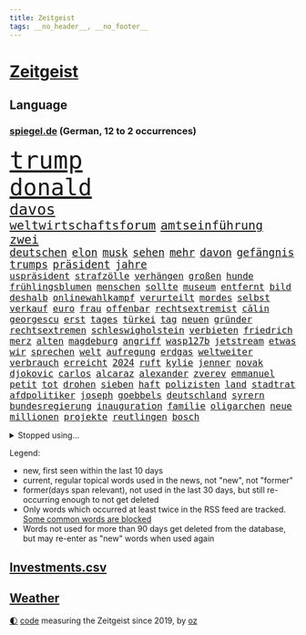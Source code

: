 ```yaml
---
title: Zeitgeist
tags: __no_header__, __no_footer__
---
```


# [Zeitgeist](https://oliz.io/zeitgeist/)

## Language

<h3><a href="https://www.spiegel.de" target="_blank">spiegel.de</a> (German, 12 to 2 occurrences)</h3>
<p style="font-family:monospace">
<span style="font-size:32pt"><a href="news_links.html#trump" class="current">trump</a></span>
<br>
<span style="font-size:30pt"><a href="news_links.html#donald" class="current">donald</a></span>
<br>
<span style="font-size:20pt"><a href="news_links.html#davos" class="new">davos</a></span>
<br>
<span style="font-size:16pt"><a href="news_links.html#weltwirtschaftsforum" class="new">weltwirtschaftsforum</a></span>
<span style="font-size:16pt"><a href="news_links.html#amtseinführung" class="current">amtseinführung</a></span>
<span style="font-size:16pt"><a href="news_links.html#zwei" class="current">zwei</a></span>
<br>
<span style="font-size:14pt"><a href="news_links.html#deutschen" class="current">deutschen</a></span>
<span style="font-size:14pt"><a href="news_links.html#elon" class="current">elon</a></span>
<span style="font-size:14pt"><a href="news_links.html#musk" class="current">musk</a></span>
<span style="font-size:14pt"><a href="news_links.html#sehen" class="current">sehen</a></span>
<span style="font-size:14pt"><a href="news_links.html#mehr" class="current">mehr</a></span>
<span style="font-size:14pt"><a href="news_links.html#davon" class="current">davon</a></span>
<span style="font-size:14pt"><a href="news_links.html#gefängnis" class="current">gefängnis</a></span>
<span style="font-size:14pt"><a href="news_links.html#trumps" class="current">trumps</a></span>
<span style="font-size:14pt"><a href="news_links.html#präsident" class="current">präsident</a></span>
<span style="font-size:14pt"><a href="news_links.html#jahre" class="current">jahre</a></span>
<br>
<span style="font-size:12pt"><a href="news_links.html#uspräsident" class="current">uspräsident</a></span>
<span style="font-size:12pt"><a href="news_links.html#strafzölle" class="current">strafzölle</a></span>
<span style="font-size:12pt"><a href="news_links.html#verhängen" class="current">verhängen</a></span>
<span style="font-size:12pt"><a href="news_links.html#großen" class="current">großen</a></span>
<span style="font-size:12pt"><a href="news_links.html#hunde" class="current">hunde</a></span>
<span style="font-size:12pt"><a href="news_links.html#frühlingsblumen" class="new">frühlingsblumen</a></span>
<span style="font-size:12pt"><a href="news_links.html#menschen" class="current">menschen</a></span>
<span style="font-size:12pt"><a href="news_links.html#sollte" class="current">sollte</a></span>
<span style="font-size:12pt"><a href="news_links.html#museum" class="current">museum</a></span>
<span style="font-size:12pt"><a href="news_links.html#entfernt" class="current">entfernt</a></span>
<span style="font-size:12pt"><a href="news_links.html#bild" class="current">bild</a></span>
<span style="font-size:12pt"><a href="news_links.html#deshalb" class="current">deshalb</a></span>
<span style="font-size:12pt"><a href="news_links.html#onlinewahlkampf" class="new">onlinewahlkampf</a></span>
<span style="font-size:12pt"><a href="news_links.html#verurteilt" class="current">verurteilt</a></span>
<span style="font-size:12pt"><a href="news_links.html#mordes" class="current">mordes</a></span>
<span style="font-size:12pt"><a href="news_links.html#selbst" class="current">selbst</a></span>
<span style="font-size:12pt"><a href="news_links.html#verkauf" class="current">verkauf</a></span>
<span style="font-size:12pt"><a href="news_links.html#euro" class="current">euro</a></span>
<span style="font-size:12pt"><a href="news_links.html#frau" class="current">frau</a></span>
<span style="font-size:12pt"><a href="news_links.html#offenbar" class="current">offenbar</a></span>
<span style="font-size:12pt"><a href="news_links.html#rechtsextremist" class="current">rechtsextremist</a></span>
<span style="font-size:12pt"><a href="news_links.html#călin" class="current">călin</a></span>
<span style="font-size:12pt"><a href="news_links.html#georgescu" class="current">georgescu</a></span>
<span style="font-size:12pt"><a href="news_links.html#erst" class="current">erst</a></span>
<span style="font-size:12pt"><a href="news_links.html#tages" class="current">tages</a></span>
<span style="font-size:12pt"><a href="news_links.html#türkei" class="current">türkei</a></span>
<span style="font-size:12pt"><a href="news_links.html#tag" class="current">tag</a></span>
<span style="font-size:12pt"><a href="news_links.html#neuen" class="current">neuen</a></span>
<span style="font-size:12pt"><a href="news_links.html#gründer" class="current">gründer</a></span>
<span style="font-size:12pt"><a href="news_links.html#rechtsextremen" class="current">rechtsextremen</a></span>
<span style="font-size:12pt"><a href="news_links.html#schleswigholstein" class="current">schleswigholstein</a></span>
<span style="font-size:12pt"><a href="news_links.html#verbieten" class="current">verbieten</a></span>
<span style="font-size:12pt"><a href="news_links.html#friedrich" class="current">friedrich</a></span>
<span style="font-size:12pt"><a href="news_links.html#merz" class="current">merz</a></span>
<span style="font-size:12pt"><a href="news_links.html#alten" class="current">alten</a></span>
<span style="font-size:12pt"><a href="news_links.html#magdeburg" class="current">magdeburg</a></span>
<span style="font-size:12pt"><a href="news_links.html#angriff" class="current">angriff</a></span>
<span style="font-size:12pt"><a href="news_links.html#wasp127b" class="new">wasp127b</a></span>
<span style="font-size:12pt"><a href="news_links.html#jetstream" class="new">jetstream</a></span>
<span style="font-size:12pt"><a href="news_links.html#etwas" class="current">etwas</a></span>
<span style="font-size:12pt"><a href="news_links.html#wir" class="current">wir</a></span>
<span style="font-size:12pt"><a href="news_links.html#sprechen" class="current">sprechen</a></span>
<span style="font-size:12pt"><a href="news_links.html#welt" class="current">welt</a></span>
<span style="font-size:12pt"><a href="news_links.html#aufregung" class="current">aufregung</a></span>
<span style="font-size:12pt"><a href="news_links.html#erdgas" class="current">erdgas</a></span>
<span style="font-size:12pt"><a href="news_links.html#weltweiter" class="new">weltweiter</a></span>
<span style="font-size:12pt"><a href="news_links.html#verbrauch" class="new">verbrauch</a></span>
<span style="font-size:12pt"><a href="news_links.html#erreicht" class="current">erreicht</a></span>
<span style="font-size:12pt"><a href="news_links.html#2024" class="current">2024</a></span>
<span style="font-size:12pt"><a href="news_links.html#ruft" class="current">ruft</a></span>
<span style="font-size:12pt"><a href="news_links.html#kylie" class="current">kylie</a></span>
<span style="font-size:12pt"><a href="news_links.html#jenner" class="new">jenner</a></span>
<span style="font-size:12pt"><a href="news_links.html#novak" class="current">novak</a></span>
<span style="font-size:12pt"><a href="news_links.html#djokovic" class="current">djokovic</a></span>
<span style="font-size:12pt"><a href="news_links.html#carlos" class="current">carlos</a></span>
<span style="font-size:12pt"><a href="news_links.html#alcaraz" class="current">alcaraz</a></span>
<span style="font-size:12pt"><a href="news_links.html#alexander" class="current">alexander</a></span>
<span style="font-size:12pt"><a href="news_links.html#zverev" class="current">zverev</a></span>
<span style="font-size:12pt"><a href="news_links.html#emmanuel" class="current">emmanuel</a></span>
<span style="font-size:12pt"><a href="news_links.html#petit" class="new">petit</a></span>
<span style="font-size:12pt"><a href="news_links.html#tot" class="current">tot</a></span>
<span style="font-size:12pt"><a href="news_links.html#drohen" class="current">drohen</a></span>
<span style="font-size:12pt"><a href="news_links.html#sieben" class="current">sieben</a></span>
<span style="font-size:12pt"><a href="news_links.html#haft" class="current">haft</a></span>
<span style="font-size:12pt"><a href="news_links.html#polizisten" class="current">polizisten</a></span>
<span style="font-size:12pt"><a href="news_links.html#land" class="current">land</a></span>
<span style="font-size:12pt"><a href="news_links.html#stadtrat" class="new">stadtrat</a></span>
<span style="font-size:12pt"><a href="news_links.html#afdpolitiker" class="current">afdpolitiker</a></span>
<span style="font-size:12pt"><a href="news_links.html#joseph" class="current">joseph</a></span>
<span style="font-size:12pt"><a href="news_links.html#goebbels" class="new">goebbels</a></span>
<span style="font-size:12pt"><a href="news_links.html#deutschland" class="current">deutschland</a></span>
<span style="font-size:12pt"><a href="news_links.html#syrern" class="current">syrern</a></span>
<span style="font-size:12pt"><a href="news_links.html#bundesregierung" class="current">bundesregierung</a></span>
<span style="font-size:12pt"><a href="news_links.html#inauguration" class="new">inauguration</a></span>
<span style="font-size:12pt"><a href="news_links.html#familie" class="current">familie</a></span>
<span style="font-size:12pt"><a href="news_links.html#oligarchen" class="current">oligarchen</a></span>
<span style="font-size:12pt"><a href="news_links.html#neue" class="current">neue</a></span>
<span style="font-size:12pt"><a href="news_links.html#millionen" class="current">millionen</a></span>
<span style="font-size:12pt"><a href="news_links.html#projekte" class="current">projekte</a></span>
<span style="font-size:12pt"><a href="news_links.html#reutlingen" class="new">reutlingen</a></span>
<span style="font-size:12pt"><a href="news_links.html#bosch" class="current">bosch</a></span>
</p>
<details>
<summary>Stopped using...</summary>
<p class="former" style="font-size:12pt">
also(1553) belarus(1553) sv(1552) unabhängige(1552) echte(1551) erklärung(1551) geschäfte(1551) champions(1550) gefährlichen(1550) gewaltig(1550) tragen(1550) verfolgen(1550) angeklagte(1549) beispielen(1549) entdeckte(1549) kolumnist(1549) kraftvoll(1549) literatur(1549) ronaldo(1549) zuschauer(1549) ankündigung(1548) bewohner(1548) carsten(1548) donnerstag(1548) landtag(1548) philippinen(1548) prinz(1548) wechselt(1548) besitzer(1547) gastgeber(1547) niedersachsen(1547) wege(1547) zeitweise(1547) bestellt(1546) brücke(1546) bundesrepublik(1546) dauerhaft(1546) freiheitsstrafe(1546) herbst(1546) wettbewerb(1546) 2019(1545) co₂(1545) gesundheitsminister(1545) rettet(1545) schiedsrichter(1545) stolz(1545) texas(1545) tiefe(1545) verhandelt(1545) entwurf(1544) kurzfristig(1544) neuseeland(1544) nordsee(1544) polens(1544) scheiterte(1544) verpflichtet(1544) 31(1543) bestimmt(1543) eindruck(1543) enthüllt(1543) netzwerk(1543) raum(1543) sports(1543) tempo(1543) tötung(1543) augsburg(1542) ausfallen(1542) beschlossen(1542) gemeinden(1542) pandemie(1542) vertrauen(1542) beziehungen(1541) empört(1541) geworfen(1541) i(1541) mario(1541) razzia(1541) regt(1541) trainiert(1541) wählen(1541) 3(1540) erneuten(1540) geheimnis(1540) nürnberg(1540) produktion(1539) rezept(1539) richtige(1539) träumen(1539) einreisen(1538) ii(1538) stoßen(1538) beraten(1537) kontakte(1537) jüngere(1536) rat(1536) triumph(1534) beiträge(1533) gesetze(1533) schäden(1533) belegen(1532) geprägt(1531) meinen(1531) mission(1531) pflicht(1531) presse(1531) halb(1530) mehrerer(1530) einschränkungen(1528) euparlament(1528) konkrete(1527) tür(1525) umgeht(1523) warm(1523) rettung(1522) gehörte(1521) betrifft(1520) frisch(1520) katharina(1507) thüringer(1504) maschinen(1484) berichtete(1458) vormarsch(1416) panzer(1411) gestanden(1330) sammelt(1293) verdi(1290) auswärtige(1278) freigesprochen(1274) verbunden(1273) verurteilung(1269) autoren(1265) insbesondere(1262) kameras(1244) konzerns(1242) ukrainischer(1238) universität(1207) vorfeld(1194) regierungschefin(1179) wichtiges(1174) stern(1168) magazin(1160) roth(1158) verteidiger(1154) lieferungen(1153) luftwaffe(1153) militärischen(1137) gefechte(1101) genehmigt(1101) propaganda(1099) verantwortlichen(1059) mbappé(1045) baustelle(1027) erneuerbare(1024) hochrangigen(1022) fußballerinnen(997) iii(940) neustart(926) baum(921) zuwanderung(921) partnerin(919) verstoßen(918) verzeichnet(918) rettungsaktion(907) folgten(904) chinesen(899) island(888) subventionen(886) führten(880) raten(876) gott(857) zurückkehren(850) ersetzt(842) einsamkeit(833) grenzgebiet(824) methoden(822) forschung(811) erreichbar(792) redet(780) spion(780) abbauen(776) böhmermann(773) pop(769) verbindungen(767) wechselte(766) erheben(756) nico(756) tauchte(750) aufgelöst(740) zehnte(733) sachsens(727) erleidet(726) ricarda(717) niederländischen(701) schweres(698) vermeintliche(692) uefa(691) panik(687) ministerpräsidenten(685) uhren(685) dfbpokal(681) instituts(674) 15jähriger(671) rio(669) laden(667) kreuz(665) betreiben(663) fließen(661) björn(659) diplomatische(648) schließung(647) arbeitskräfte(646) angerichtet(642) dringt(634) 13jährige(633) schottischen(629) amtsinhaber(628) jagen(618) forscherin(615) arabischen(608) lied(607) schlagabtausch(594) gehandelt(590) bundeshaushalt(589) mahnen(582) lebensgefährlich(581) fürth(580) wuchs(579) unterschied(571) kylian(570) budget(569) milliardenschweren(560) obersten(554) fußballem(553) prägte(553) stellenabbau(550) flieger(548) erweitert(545) popstars(542) vertrauter(542) stockt(541) essener(539) desaster(536) politikerinnen(535) schönste(531) staus(530) häfen(528) stützen(525) 96(512) militärhilfe(511) anzeige(506) afdchef(494) alaska(494) goldenen(494) umgehend(494) beute(492) 24jährige(489) weitet(484) tvsender(483) rotes(479) lebende(472) getöteter(469) singen(467) ständige(464) rief(460) darstellung(458) raumstation(458) medizinische(457) asylverfahren(452) besetzung(450) hinterlässt(450) erfindung(444) nahost(434) gewähren(432) kilo(430) adam(423) menschenrechte(422) recep(421) tayyip(421) herbe(420) mangelt(417) beyoncé(415) beschuldigte(414) stellten(414) influencerin(413) verhält(411) bombardiert(410) wegfallen(410) signalisiert(409) wisconsin(408) gespalten(407) stationieren(403) figur(402) haftstrafen(398) islamische(398) ruanda(396) bedrängnis(393) trauen(389) positives(385) vergleichsweise(385) riesigen(383) versteht(382) dubai(381) ermittlungsverfahren(381) zeitalter(381) 93(380) is(380) größe(378) aufstellen(377) finanziellen(372) temu(370) bunker(368) hugh(368) mögen(360) abermals(357) christina(355) droge(352) ehren(351) allgegenwärtig(343) fehlenden(343) matteo(343) sony(343) anwesend(341) potsdam(341) beantragt(340) gepäck(339) indes(339) jackson(337) spottet(337) harvey(334) konzept(333) potsdamer(333) reihenweise(333) territorium(329) schwein(327) plänen(326) alzheimer(323) fraglich(323) hing(322) fahndet(319) gerieten(318) mitarbeiterin(317) falscher(316) garweg(315) digitalpakt(312) pferde(312) mallorca(311) vermittler(311) sitze(310) rihanna(308) mitmachen(305) fremden(304) erfüllung(301) tasche(299) fehlern(298) operationen(296) andrang(295) stammen(295) segeln(292) verstappen(292) geringer(291) hessischen(290) porträt(287) spitzenkandidaten(287) panne(283) rekonstruieren(283) einblick(281) afdabgeordneter(280) matchwinner(279) bekannter(277) faktencheck(276) flossen(276) ruhrgebiet(275) studien(274) verläuft(273) fußballbund(271) riskante(271) staatschefs(270) fußballers(269) katja(268) bräuchte(264) königlichen(263) techniken(261) relativ(258) grandiosen(257) chinese(256) diplomatischen(255) entgeht(253) ausgeweitet(252) pelosi(252) weltgrößten(252) konzerten(251) regelung(251) usgericht(251) fuchs(250) kriselnden(248) autobranche(247) kommentieren(247) gezielten(246) vereinbaren(245) jessica(244) menschheit(244) auswärtiges(243) euphorie(242) kadyrow(242) ramsan(242) angeschlagenen(241) kommentare(240) leitete(240) geldwäsche(239) flüchtlingslager(238) hitlers(238) mercedesbenz(238) jeweiligen(237) 21jährige(236) verbrecher(236) verpassten(236) unbekanntes(235) tischtennis(234) eskalieren(233) mysteriösen(232) einzig(228) planten(228) afrikanische(227) fernost(226) schärferes(225) eigenheim(224) sternschnuppen(224) griechische(222) schumachers(222) weltkriegs(222) heinz(221) staatsbesuch(220) entwirft(219) googles(218) stich(218) resolution(216) stadtverwaltung(216) verschwörungsmythen(216) beißt(215) verwaltungsgericht(211) gabe(210) anfangs(208) verwüstet(208) existieren(207) verzehr(207) cockpit(206) zurückzahlen(206) diebstahls(205) lauern(205) irgendwann(204) zwischenzeitlich(202) nachtzug(199) übte(199) kräftige(198) vielfalt(196) postings(195) mob(194) rechtliche(194) gabriel(193) leeren(192) moderierte(192) abgerissen(191) englands(191) feuert(191) kocht(190) look(190) gündoğan(189) i̇lkay(189) sklerose(189) zulassung(189) brat(188) bekamen(187) medikament(187) ruf(187) wachsende(187) abgelöst(186) erfinden(186) nations(184) zeichnen(184) blutige(182) erwischt(182) wahrscheinlicher(180) erotik(179) oberfläche(179) krankenwagen(178) standorten(177) legende(176) waffengewalt(176) erkunden(175) satellitenbilder(174) stabilität(174) gewaltsame(173) niedrigsten(173) verkörpert(173) zuspruch(173) cnn(172) flohen(172) geschah(172) immens(171) massen(171) löschen(168) vorgeschlagen(168) erschöpfung(167) gruppenphase(167) mafia(165) martina(165) 25000(164) finanzministerin(164) gewehr(164) behauptete(161) merkt(160) transport(160) kolumbianischen(159) iron(158) analysen(157) verstorben(157) 73(156) ausgestattet(156) deckeln(156) anrichten(155) funktion(155) entsprechende(154) postete(154) bond(153) gegenschlag(152) verzeihung(152) riese(151) längeren(150) racing(150) rufe(149) gründlich(148) sprengsatz(147) werft(147) 1993(146) gemeinsamkeiten(146) einladen(145) ifoindex(145) kunstwerke(145) valley(145) zurückschlagen(144) uspolitik(143) weltrekorde(143) altstadt(142) ermöglicht(142) autokrat(141) gelohnt(141) charts(140) freistaat(140) schwerin(140) signale(140) brandanschlägen(139) ceo(138) status(138) terroranschlag(138) weint(138) würzburg(137) abgebaut(136) asiatischen(136) autofahrten(136) sparpläne(136) biologische(135) gezielte(135) jamie(135) landstraßen(135) ifoinstituts(134) verbannt(134) verweis(134) impfgegner(133) berufliche(132) diplomaten(132) entlassungen(132) erstattet(132) frauenrechte(132) arbeitsplätze(131) anhaltende(129) borg(129) brasilianischen(129) steuerzahler(129) verursachen(129) viren(129) überrumpelt(129) benutzte(128) fußballweltverband(128) trauriger(128) basketballweltmeister(126) betäubt(126) burkhard(126) echt(126) risse(126) dietmar(125) gunn(125) rogan(125) schuster(125) zwischenbilanz(125) anschlags(124) einzusetzen(124) globaler(124) mpox(124) nachhaltig(124) carpenter(123) mpoxvariante(123) multiple(123) spieltag(123) witze(123) beweis(122) finanzexperte(122) zwangsweise(122) einmarsch(121) ladesäulen(121) mahnung(121) miss(121) profiteure(120) sc(119) erreger(118) gefördert(118) kloeppel(118) unverzichtbar(118) karsten(117) emiraten(116) langsamer(116) begleichen(115) gestiegenen(115) südfrankreich(115) sportlern(114) landesverbände(113) vergabe(113) zweitgrößte(113) abgeschnitten(112) bestätigten(112) bewirbt(112) abc(111) espresso(111) zulässig(111) jugendtrainer(110) teuersten(110) auslosung(109) dfbkapitän(109) dua(109) lipa(109) notwendig(109) udo(109) eingestuften(108) verunglückten(108) horrenden(107) wohnkosten(107) ding(106) dreieinhalb(106) elversberg(106) inland(106) berühmter(105) lebensmittelpreise(105) schwachstellen(104) berlinneukölln(103) vermittelt(103) achillessehne(102) aston(102) lebender(102) spiegelrecherchen(102) enttäuschungen(101) 1200(100) exrafterrorist(100) infiziert(100) vergewaltigungsprozess(100) befunden(99) flexible(99) rätselhaften(99) verliehen(99) eingeliefert(98) einziehen(98) jordanien(98) ufer(97) angeschwemmt(96) fabriken(96) juristischen(96) sparmaßnahmen(96) techno(96) bescheiden(95) fernzuhalten(95) silke(95) stunts(95) wmqualifikation(95) gomez(94) rockstar(94) selena(94) ursprung(94) verwandten(94) ausgebeutet(93) streamingdienst(93) weltfußballer(93) übergossen(93) bomber(91) buckingham(91) country(91) fußballstars(90) hermann(90) raabs(90) siegesserie(90) todesurteil(90) verroht(90) voigt(90) billig(89) erpresser(89) gewaschen(89) igor(89) misere(89) schärferer(89) spiegelredakteure(89) tierischen(89) hape(88) kerkeling(88) nachlesen(88) passend(88) sechsjährige(88) verstorbenem(88) eilt(87) führungspersonal(87) lehmann(87) nsdap(87) täuschte(87) unterschiedliche(87) erschreckend(86) frische(86) sensible(86) bundespartei(85) dementsprechend(85) filmförderung(85) minutenprotokoll(85) neuverfilmung(85) segeberg(85) zusammenbringt(85) bundesweite(84) gedankenkarussell(84) kommandeur(84) machtoption(84) pubs(84) rettungswagen(84) schenken(84) tarifgespräche(84) enttäuschten(83) flugobjekte(83) fotografieren(83) schrammt(83) wohnhäuser(83) aktueller(82) erlaubnis(82) esse(82) kräftigen(82) mutterschaft(82) voraussichtlich(82) antisemitischen(81) krankenstand(81) liveticker(81) oregon(81) veranstaltungen(81) adnoc(80) beheben(80) covestro(80) führungskräfte(80) kern(80) ölkonzern(80) arafat(79) bezogen(79) drastischen(79) expolizist(79) schmieden(79) transfermarkt(79) vwkonzern(79) weltmeisterschaft(79) fehleinschätzung(78) fünfjährige(78) jersey(78) stanley(78) tötungsdelikts(78) überproduktion(78) bedrohte(77) gedenkt(77) kristina(77) menü(77) sprengt(77) dankbarkeit(76) leihgabe(76) sportvereinen(76) antoine(75) autokennzeichen(75) stromausfälle(75) 50jährige(74) bemängelt(74) didi(74) geburtenrate(74) heizungsgesetz(74) höchstens(74) sperrung(74) neuerung(73) produktionskosten(73) rekrutierung(73) spiegeltexte(73) winzig(73) 7000(72) campbell(72) engelshaar(72) gebäuden(72) kitamisere(72) kulturellen(72) pistazienfüllung(72) rutte(72) schokolade(72) zusammenarbeiten(72) bibel(71) britta(71) epos(71) grant(71) kita(71) nike(71) präsenz(71) rauchverbot(71) regierungschefs(71) rekordniveau(71) sandberg(71) spiegelkorrespondentin(71) bundesrat(70) deckte(70) dunkelheit(70) gelungene(70) heftigem(70) knapper(70) mehrjährige(70) nette(70) norbert(70) spitzenspiel(70) verewigt(70) apokalypse(69) empfehlenswert(69) erzieher(69) erzieherinnen(69) exemplare(69) flüchtlingsboot(69) gleichgesinnten(69) wahnsinnig(69) avignonprozess(68) fortan(68) herrschte(68) kantersieg(68) lachen(68) meilenstein(68) mobilfunk(68) ernüchternd(67) finn(67) hefter(67) schachbrett(67) spohr(67) studios(67) verdienenden(67) anfliegende(65) betrugsmasche(65) effiziente(65) eingestiegen(65) floss(65) grundschule(65) größeres(65) schubert(65) topverdiener(65) verstorbener(65) erkältung(64) spiegeljournalistin(64) superman(64) werkstattkosten(64) 80000(63) eddie(63) importe(63) leseempfehlungen(63) schlappe(63) wissenschaftsredaktion(63) bas(62) beleg(62) bestattet(62) bärbel(62) callcenter(62) guido(62) krisenherden(62) modellen(62) steuerentlastungen(62) tarifstreit(62) verbrennen(62) weiden(62) aka(61) gefährdung(61) klimageld(61) liv(61) psychiatrischen(61) selfcare(61) sexpartys(61) strömquist(61) unzählige(61) verwandte(61) aufzuschreiben(60) fußballliga(60) gelder(60) geldtransportbranche(60) greuther(60) mietpreisbremse(60) nordgaza(60) rüstungsexporte(60) schachweltmeister(60) leuven(59) noalynn(59) vertretungen(59) bewaffnung(58) einzubringen(58) enormer(58) kraftvolle(58) asia(57) bewunderung(57) dunkles(57) erwachsen(57) kredit(57) that(57) tiefgreifende(57) verschenkt(57) bestehe(56) enkeltrickbetrüger(56) nordosten(56) offizieller(56) tanzen(56) tierschutz(56) tortur(56) verständigung(56) waggons(56) 13jährigen(55) 39(55) ausdruck(55) bedrohungen(55) blatt(55) deutschkolumne(55) grenell(55) megaprojekt(55) rki(55) wolfsburgs(55) 78(54) gysi(54) luftaufnahmen(54) löhne(54) taurusmarschflugkörper(54) topdiplomaten(54) abschaltung(53) elbtower(53) kalkulieren(53) mahnte(53) propagandashow(53) verspätet(53) bosnien(52) eingeleitet(52) hamburgs(52) sexismus(52) angebliches(51) kassieren(51) klimaziele(51) rappt(51) sexy(51) süßes(51) tagesschau(51) versetzte(51) berühmtem(50) gespür(50) glänzen(50) madison(50) richtete(50) schulzeit(50) absoluten(49) anrufer(49) nets(49) teenagers(49) umgestellt(49) verstieß(49) village(49) abouchaker(48) beliebte(48) bundestagspräsidentin(48) facebookpost(48) herausgegeben(48) jayz(48) kulinarische(48) millionenstrafe(48) neckar(48) sommerzeit(48) spiegeltvreporter(48) urwald(48) augenblick(47) drittligist(47) gruselkabinett(47) koalitionsstreit(47) smartwatch(47) smog(47) usbörse(47) verkleideter(47) arbeitskosten(46) homosexuelle(46) maßstäbe(46) schweinen(46) bahnfahren(45) gröner(45) kleinste(45) mitarbeitenden(45) tansania(45) ausreichenden(44) außenministers(44) echtheit(44) mitbringen(44) rundfunkbeitrag(44) russlandfreundlichen(44) feuerwerkskörpern(43) frühestens(43) kukies(43) sprint(43) wehtun(43) bratsommer(42) cd(42) involviert(42) münchnerinnen(42) rückführung(42) atalanta(41) bergamo(40) bildungsweg(40) camus(40) innovative(40) popkonzert(40) sozialdemokratin(40) weiterfahren(40) zukunftspläne(40) badenoch(39) beiträgen(39) dortige(39) fahrplan(39) kemi(39) kennzeichen(39) spielchen(39) 2800(38) abkehr(38) einlegen(38) bundestages(37) delegation(37) entschädigungen(37) esslingen(37) haldenwang(37) lästige(37) malte(37) scholz'(37) 343(36) dobrindt(36) meistgehörte(36) unsicheren(36) amused(35) graça(35) keineswegs(35) peters(35) weihnachtsferien(35) erschütternd(34) minderheitsregierung(34) resilienz(34) telefonat(34) verbesserungen(34) weihnachtsgeld(34) abgewinnen(33) australiens(33) dominanten(33) erpressen(33) funkspruch(33) hort(33) kaufmann(33) radsportler(33) verwundete(33) abschreiben(32) begehrt(32) comicfigur(32) dringender(32) einspruch(32) entfesselt(32) gans(32) gesteckt(32) royale(32) tanz(32) angestellte(31) gisele(31) janeiro(31) kleid(30) kulturstaatsministerin(30) lieferengpässen(30) religion(30) stadtteilen(30) terminiert(30) unsicherer(30) wahlkampfmodus(30) apotheke(29) dutzendfache(29) jahrzehnts(29) leerstand(29) schmerzlich(29) tarif(29) ältestes(29) überzeugten(29) brandmauer(28) schmerz(28) zulieferern(28) benennen(27) bukarest(27) dichter(27) höhen(27) spießig(27) verrate(27) augenblicke(26) birgt(26) entwürfe(26) medienberichte(26) speisen(26) startrainer(26) timo(26) wohlhabenden(26) zehnjährigen(26) 2005(25) aufklären(25) bezieht(25) general(25) høiby(25) knappheit(25) kronprinzessin(25) marius(25) nuklearen(25) val(25) verlauf(25) weitreichenden(25) banane(24) gerald(24) gnirke(24) mettemarits(24) personalnot(24) sprüche(24) wärmeversorgung(24) diente(23) ernennt(23) mettemarit(23) rheinischbergischen(23) tarifkonflikt(23) aufklärt(22) befreiung(22) medizinstudium(22) nachgewiesen(22) regierenden(22) toxischer(22) völkerrecht(22) beatle(21) dommaraju(21) fluggesellschaft(21) grübeln(21) gukesh(21) handelskrieg(21) lichterglanz(21) preisschock(21) selbstoptimierung(21) spionierte(21) tennisplatz(21) wohnungsmarkt(21) zurückgerufen(21) benz(20) bielefeld(20) geflüchteter(20) großstadt(20) handelskriegs(20) ios(20) neuester(20) rekordverdächtige(20) strategiepapier(20) games(19) mariupol(19) torwarts(19) uboote(19) gerutscht(18) hilfsorganisation(18) medizinischen(18) verleumdungsklage(18) evan(17) höhle(17) liren(17) natomitgliedschaft(17) ubooten(17) wiedergewählt(17) 62jährige(16) feigenbaums(16) kürzesten(16) mache(16) mitangeklagten(16) neuss(16) rasoulof(16) rupert(16) saat(16) showdown(16) überraschungen(16) ausfuhr(15) bleibende(15) diwstudie(15) dramé(15) freispruch(15) interessieren(15) mouhamed(15) spionageabwehr(15) verbrauchern(15) wiederum(15) ernsten(14) fußstapfen(14) günstigste(14) ifoumfrage(14) konkurrieren(14) schauspielerinnen(14) verschlechtert(14) abwasserproben(13) amüsiert(13) entfliehen(13) eujustizkommissar(13) möller(13) reynders(13) unterfranken(13) werner(13) amateurvideos(12) assadfamilie(12) blind(12) heran(12) lernte(12) problemlos(12) syrerinnen(12) verbrennungsmotor(12) angekurbelt(11) assadregime(11) einnahme(11) summen(11) usrepräsentantenhauses(11) volksbank(11) zwillingstöchter(11)
</p>
</details>
<p>Legend:
<ul>
<li><span class="new">new</span>, first seen within the last 10 days</li>
<li><span class="current">current</span>, regular topical words used in the news, not "new", not "former"</li>
<li><span class="former">former(days span relevant)</span>, not used in the last 30 days, but still re-occurring enough to not get deleted</li>
<li>Only words which occurred at least twice in the RSS feed are tracked. <a href="language/filters.py">Some common words are blocked</a></li>
<li>Words not used for more than 90 days get deleted from the database, but may re-enter as "new" words when used again</li>
</ul>
</p>

## [Investments](investments.html)[.csv](investments.csv)

## [Weather](weather.html)

<footer>
<a href="javascript:toggleTheme()" class="nav">🌓</a>
<a href="https://github.com/ooz/zeitgeist">code</a> measuring the Zeitgeist since 2019, by <a href="https://oliz.io">oz</a>
</footer>
